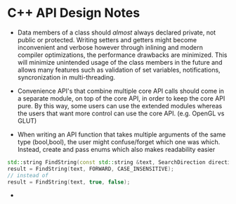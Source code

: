 # C++ API Design Notes
- Data members of a class should *almost* always declared private, not public or protected. Writing setters and getters might become inconvenient and verbose however through inlining and modern compiler optimizations, the performance drawbacks are minimized. This will minimize unintended usage of the class members in the future and allows many features such as validation of set variables, notifications, syncronization in multi-threading.

- Convenience API's that combine multiple core API calls should come in a separate module, on top of the core API, in order to keep the core API pure. By this way, some users can use the extended modules whereas the users that want more control can use the core API. (e.g. OpenGL vs GLUT)

- When writing an API function that takes multiple arguments of the same type (bool,bool), the user might confuse/forget which one was which. Instead, create and pass enums which also makes readability easier 
```c++
std::string FindString(const std::string &text, SearchDirection direction, CaseSensitivity case_sensitivity);
result = FindString(text, FORWARD, CASE_INSENSITIVE);
// instead of 
result = FindString(text, true, false); 
```

- 